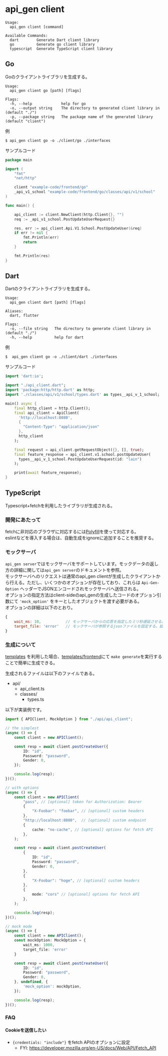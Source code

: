 # api_gen client

```
Usage:
  api_gen client [command]

Available Commands:
  dart        Generate Dart client library
  go          Generate go client library
  typescript  Generate TypeScript client library
```

## Go

Goのクライアントライブラリを生成する。
```
Usage:
  api_gen client go [path] [flags]

Flags:
  -h, --help             help for go
  -o, --output string    The directory to generated client library in (default "./")
  -p, --package string   The package name of the generated library (default "client")
```

例
```
$ api_gen client go -o ./client/go ./interfaces
```

サンプルコード
```go
package main

import (
	"fmt"
	"net/http"

	client "example-code/frontend/go"
	_api_v1_school "example-code/frontend/go/classes/api/v1/school"
)

func main() {

	api_client := client.NewClient(http.Client{}, "")
	req := _api_v1_school.PostUpdateUserRequest{}

	res, err := api_client.Api.V1.School.PostUpdateUser(&req)
	if err != nil {
		fmt.Println(err)
		return
	}

	fmt.Println(res)
}
```

## Dart

Dartのクライアントライブラリを生成する。
```
Usage:
  api_gen client dart [path] [flags]

Aliases:
  dart, flutter

Flags:
  -o, --file string   The directory to generate client library in (default "./")
  -h, --help          help for dart
```

例
```
$  api_gen client go -o ./client/dart ./interfaces
```

サンプルコード
```dart
import 'dart:io';

import "./api_client.dart";
import 'package:http/http.dart' as http;
import './classes/api/v1/school/types.dart' as types__api_v_1_school;

main() async {
    final http_client = http.Client();
    final api_client = ApiClient(
      'http://localhost:8080',
      {
        "Content-Type": "application/json"
      },
      http_client
    );

    final request = api_client.getRequestObject({}, [], true);
    final feature_response = api_client.v1.school.postUpdateUser(
      types__api_v_1_school.PostUpdateUserRequest(id: "lain")
    );

    print(await feature_response);
}
```

## TypeScript

Typescript+fetchを利用したライブラリが生成される。  

### 開発にあたって

fetchに非対応のブラウザに対応するには[Polyfill](https://github.com/github/fetch)を使って対応する。    
eslintなどを導入する場合は、自動生成をignoreに追加することを推奨する。

### モックサーバ

`api_gen server`ではモックサーバをサポートしています。モックデータの返し方の詳細に関しては`api_gen server`のドキュメントを参照。  
モックサーバへのリクエストは通常のapi_gen clientが生成したクライアントから行える。ただし、いくつかのオプションが存在しており、これらは `Api-Gen-Option` ヘッダーでJSONエンコードされモックサーバへ送信される。  
オプションの指定方法はclient-sideのapi_genの生成したコードのオプション引数にて `'mock_option'` をキーとしたオブジェクトを渡す必要がある。  
オプションの詳細は以下のとおり。
```javascript
{
    wait_ms: 10,           // モックサーバからの応答を指定したミリ秒遅延させる。 (例では10ms)
    target_file: 'error'   // モックサーバが参照するjsonファイルを固定する。拡張子のjsonは省略することが可能。 (例ではerror.json)
}
```

### 生成について

[templates](../templates) を利用した場合、[templates/frontend](../templates/frontend)にて `make generate`を実行することで簡単に生成できる。

生成されるファイルは以下のファイルである。
- api/
    - api_client.ts
    - classes/
        - types.ts

以下が実装例です。

```typescript
import { APIClient, MockOption } from "./api/api_client";

// the simplest
(async () => {
    const client = new APIClient();

    const resp = await client.postCreateUser({
        ID: "id",
        Password: "password",
        Gender: 0,
    });

    console.log(resp);
})();

// with options
(async () => {
    const client = new APIClient(
        "pass", // [optional] token for Authorization: Bearer
        {
            "X-Foobar": "foobar", // [optional] custom headers
        },
        "http://localhost:8080",  // [optional] custom endpoint
        {
            cache: "no-cache", // [optional] options for fetch API
        },
    );

    const resp = await client.postCreateUser(
        {
            ID: "id",
            Password: "password",
            Gender: 0,
        },
        {
            "X-Foobar": "hoge", // [optional] custom headers
        },
        {
            mode: "cors" // [optional] options for fetch API 
        },
    );

    console.log(resp);
})();

// mock mode
(async () => {
    const client = new APIClient();
    const mockOption: MockOption = {
        wait_ms: 1000,
        target_file: 'error'
    }

    const resp = await client.postCreateUser({
        ID: "id",
        Password: "password",
        Gender: 0,
    }, undefined, {
        'mock_option': mockOption,
    });

    console.log(resp);
})();
```

### FAQ
#### Cookieを送信したい
- `{credentials: "include"}` をfetch APIのオプションに設定
    - FYI: https://developer.mozilla.org/en-US/docs/Web/API/Fetch_API
